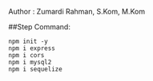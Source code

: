 Author : Zumardi Rahman, S.Kom, M.Kom

##Step Command:

    npm init -y
    npm i express
    npm i cors
    npm i mysql2
    npm i sequelize